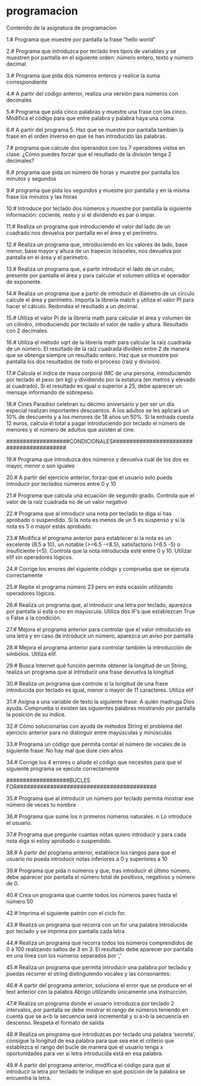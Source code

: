 # programacion
Contenido de la asignatura de programacion

1.# Programa que muestre por pantalla la frase “hello world”

2.# Programa que introduzca por teclado tres tipos de variables y se muestren por pantalla 
en el siguiente orden: número entero, texto y número decimal.

3.# Programa que pida dos números enteros y realice la suma correspondiente

4.# A partir del código anterior, realiza una versión para números con decimales

5.# Programa que pida cinco palabras y muestre una frase con las cinco. Modifica el código 
para que entre palabra y palabra haya una coma.

6.# A partir del programa 5. Haz que se muestre por pantalla también la frase en el orden 
inverso en que se han introducido las palabras.

7.# programa que calcule dos operandos con los 7 operadores vistos en clase. ¿Cómo puedes 
forzar que el resultado de la división tenga 2 decimales?

8.# programa que pida un número de horas y muestre por pantalla los minutos y segundos

9.# programa que pida los segundos y muestre por pantalla y en la misma frase los minutos 
y las horas

10.# Introduce por teclado dos números y muestre por pantalla la siguiente información: 
cociente, resto y si el dividendo es par o impar.

11.# Realiza un programa que introduciendo el valor del lado de un cuadrado nos devuelva 
por pantalla en el área y el perímetro.

12.# Realiza un programa que, introduciendo en los valores de lado, base menor, base mayor 
y altura de un trapecio isósceles, nos devuelva por pantalla en el área y el perímetro.

13.# Realiza un programa que, a partir introducir el lado de un cubo, presente por pantalla el 
área y para calcular el volumen utiliza el operador de exponente.

14.# Realiza un programa que a partir de introducir el diámetro de un círculo calcule el área 
y perímetro. Importa la librería match y utiliza el valor PI para hacer el cálculo. Redondea el 
resultado a un decimal.

15.# Utiliza el valor Pi de la librería math para calcular el área y volumen de un cilindro, 
introduciendo por teclado el valor de radio y altura. Resultado con 2 decimales.

16.# Utiliza el método sqrt de la librería math para calcular la raíz cuadrada de un número. El 
resultado de la raíz cuadrada divídelo entre 2 de manera que se obtenga siempre un 
resultado entero. Haz que se muestre por pantalla los dos resultados de todo el proceso
(raíz y división).

17.# Calcula el índice de masa corporal IMC de una persona, introduciendo por teclado el 
peso (en kg) y dividiendo por la estatura (en metros y elevado al cuadrado). Si el resultado 
es igual o superior a 25, debe aparecer un mensaje informando de sobrepeso.

18.# Cines Paradiso celebran su décimo aniversario y por ser un día especial realizan 
importantes descuentos. A los adultos se les aplicará un 10% de descuento y a los menores 
de 18 años un 50%. Si la entrada cuesta 12 euros, calcula el total a pagar introduciendo por 
teclado el número de menores y el número de adultos que asisten al cine.


###################CONDICIONALES##########################################


19.# Programa que introduzca dos números y devuelva cuál de los dos es mayor, menor o son
iguales

20.# A partir del ejercicio anterior, forzar que el usuario solo pueda introducir por teclados
números entre 0 y 10

21.# Programa que calcula una ecuación de segundo grado. Controla que el valor de la raíz
cuadrada no de un valor negativo

22.# Programa que al introducir una nota por teclado te diga si has aprobado o suspendido.
Si la nota es menos de un 5 es suspenso y si la nota es 5 o mayor estás aprobado.

23.# Modifica el programa anterior para establecer si la nota es un excelente (8.5 a 10), un
notable (>=6.5 -<8.5), satisfactorio (<6.5 -5) o insuficiente (<5). Controla que la nota
introducida esté entre 0 y 10. Utilizar elif sin operadores lógicos.

24.# Corrige los errores del siguiente código y comprueba que se ejecuta correctamente

25.# Repite el programa número 23 pero en esta ocasión utilizando operadores lógicos.

26.# Realiza un programa que, al introducir una letra por teclado, aparezca por pantalla si
está o no en mayúscula. Utiliza dos IF’s que establezcan True o False a la condición.

27.# Mejora el programa anterior para controlar que el valor introducido es una letra y en
caso de introducir un número, aparezca un aviso por pantalla

28.# Mejora el programa anterior para controlar también la introducción de símbolos. Utiliza
elif.

29.# Busca Internet qué función permite obtener la longitud de un String, realiza un programa
que al introducir una frase devuelva la longitud

30.# Realiza un programa que controle si la longitud de una frase introducida por teclado es
igual, menor o mayor de 11 caracteres. Utiliza elif

31.# Asigna a una variable de texto la siguiente frase: A quién madruga Dios ayuda.
Comprueba si existen las siguientes palabras mostrando por pantalla la posición de su
índice.

32.# Cómo solucionarías con ayuda de métodos String el problema del ejercicio anterior para
no distinguir entre mayúsculas y minúsculas

33.# Programa un código que permita contar el número de vocales de la siguiente frase: No
hay mal que dure cien años

34.# Corrige los 4 errores o añade el código que necesites para que el siguiente programa se
ejecute correctamente

###################BUCLES FOR##########################################

35.# Programa que al introducir un número por teclado permita mostrar ese número de veces tu
nombre

36.# Programa que sume los n primeros números naturales. n Lo introduce el usuario.

37.# Programa que pregunte cuantas notas quiero introducir y para cada nota diga si estoy aprobado
o suspendido.

38.# A partir del programa anterior, establece los rangos para que el usuario no pueda introducir
notas inferiores a 0 y superiores a 10

39.# Programa que pida n números y que, tras introducir el último número, debe aparecer por
pantalla el número total de positivos, negativos y número de 0.

40.# Crea un programa que cuente todos los números pares hasta el número 50

42.# Imprima el siguiente patrón con el ciclo for.

43.# Realiza un programa que recorra con un for una palabra introducida por teclado y se imprima
por pantalla cada letra

44.# Realiza un programa que recorra todos los números comprendidos de 0 a 100 realizando saltos
de 3 en 3. El resultado debe aparecer por pantalla en una línea con los números separados por ‘,’

45.# Realiza un programa que permita introducir una palabra por teclado y puedas recorrer el string
distinguiendo vocales y las consonantes:

46.# A partir del programa anterior, soluciona el error que se produce en el test anterior con la
palabra Abrigo utilizando únicamente una instrucción.

47.# Realiza un programa donde el usuario introduzca por teclado 2 intervalos, por pantalla se debe
mostrar el rango de números teniendo en cuenta que se a<b la secuencia será incremental y si a>b
la secuencia en descenso. Respeta el formato de salida

48.# Realiza un programa que introduzcas por teclado una palabra ‘secreta’, consigue la longitud de
esa palabra para que sea ese el criterio que establezca el rango del bucle de manera que el usuario
tenga x oportunidades para ver si letra introducida está en esa palabra.

49.# A partir del programa anterior, modifica el código para que al introducir la letra por teclado te
indique en qué posición de la palabra se encuentra la letra.
